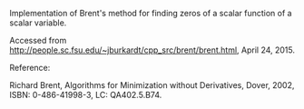 Implementation of Brent's method for finding zeros of a scalar function of a scalar variable.

Accessed from http://people.sc.fsu.edu/~jburkardt/cpp_src/brent/brent.html, April 24, 2015.

Reference:

Richard Brent,
  Algorithms for Minimization without Derivatives,
  Dover, 2002,
  ISBN: 0-486-41998-3,
  LC: QA402.5.B74.

